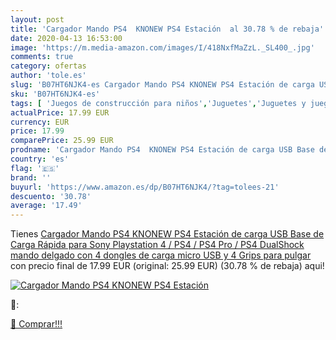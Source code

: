 ```yaml
---
layout: post
title: 'Cargador Mando PS4  KNONEW PS4 Estación  al 30.78 % de rebaja'
date: 2020-04-13 16:53:00
image: 'https://m.media-amazon.com/images/I/418NxfMaZzL._SL400_.jpg'
comments: true
category: ofertas
author: 'tole.es'
slug: 'B07HT6NJK4-es Cargador Mando PS4 KNONEW PS4 Estación de carga USB Base...'
sku: 'B07HT6NJK4-es'
tags: [ 'Juegos de construcción para niños','Juguetes','Juguetes y juegos','playstation','ps4', ]
actualPrice: 17.99 EUR
currency: EUR
price: 17.99
comparePrice: 25.99 EUR
prodname: 'Cargador Mando PS4  KNONEW PS4 Estación de carga USB Base de Carga Rápida para Sony Playstation 4 / PS4 / PS4 Pro / PS4 DualShock mando delgado con 4 dongles de carga micro USB y 4 Grips para pulgar'
country: 'es'
flag: '🇪🇸'
brand: ''
buyurl: 'https://www.amazon.es/dp/B07HT6NJK4/?tag=tolees-21'
descuento: '30.78'
average: '17.49'
---
```


Tienes [Cargador Mando PS4  KNONEW PS4 Estación de carga USB Base de Carga Rápida para Sony Playstation 4 / PS4 / PS4 Pro / PS4 DualShock mando delgado con 4 dongles de carga micro USB y 4 Grips para pulgar](https://www.amazon.es/dp/B07HT6NJK4/?tag=tolees-21) con precio final de  17.99 EUR (original: 25.99 EUR) (30.78 %  de rebaja) aqui!

[![Cargador Mando PS4  KNONEW PS4 Estación ](https://m.media-amazon.com/images/I/418NxfMaZzL._SL400_.jpg)](https://www.amazon.es/dp/B07HT6NJK4/?tag=tolees-21)

🔎:


[🛒 Comprar!!!](https://www.amazon.es/dp/B07HT6NJK4/?tag=tolees-21)
